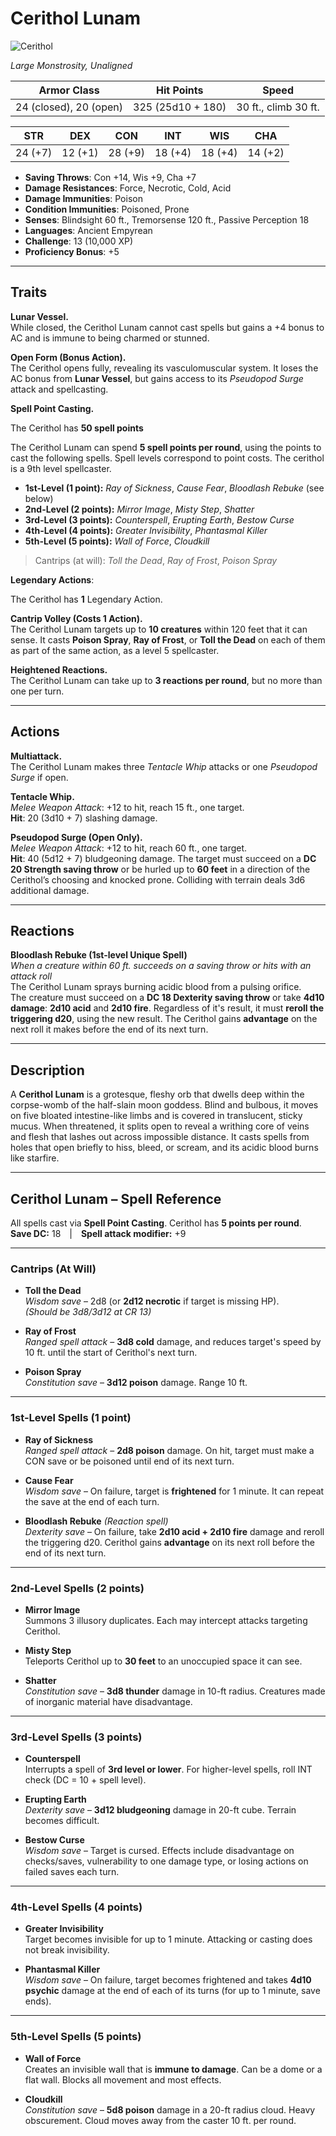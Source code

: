 # Cerithol Lunam

![Cerithol](/library/images/Cerithol.png)

_Large Monstrosity, Unaligned_

| **Armor Class**        | **Hit Points**    | **Speed**            |
| ---------------------- | ----------------- | -------------------- |
| 24 (closed), 20 (open) | 325 (25d10 + 180) | 30 ft., climb 30 ft. |

| STR     | DEX     | CON     | INT     | WIS     | CHA     |
| ------- | ------- | ------- | ------- | ------- | ------- |
| 24 (+7) | 12 (+1) | 28 (+9) | 18 (+4) | 18 (+4) | 14 (+2) |

- **Saving Throws**: Con +14, Wis +9, Cha +7
- **Damage Resistances**: Force, Necrotic, Cold, Acid
- **Damage Immunities**: Poison
- **Condition Immunities**: Poisoned, Prone
- **Senses**: Blindsight 60 ft., Tremorsense 120 ft., Passive Perception 18
- **Languages**: Ancient Empyrean
- **Challenge**: 13 (10,000 XP)
- **Proficiency Bonus**: +5

---

## Traits

**Lunar Vessel.**  
While closed, the Cerithol Lunam cannot cast spells but gains a +4 bonus to AC and is immune to being charmed or stunned.

**Open Form (Bonus Action).**  
The Cerithol opens fully, revealing its vasculomuscular system. It loses the AC bonus from **Lunar Vessel**, but gains access to its _Pseudopod Surge_ attack and spellcasting.

**Spell Point Casting.**

The Cerithol has **50 spell points**

The Cerithol Lunam can spend **5 spell points per round**, using the points to cast the following spells. Spell levels correspond to point costs. The cerithol is a 9th level spellcaster.

- **1st-Level (1 point):** _Ray of Sickness_, _Cause Fear_, _Bloodlash Rebuke_ (see below)
- **2nd-Level (2 points):** _Mirror Image_, _Misty Step_, _Shatter_
- **3rd-Level (3 points):** _Counterspell_, _Erupting Earth_, _Bestow Curse_
- **4th-Level (4 points):** _Greater Invisibility_, _Phantasmal Killer_
- **5th-Level (5 points):** _Wall of Force_, _Cloudkill_

> Cantrips (at will): _Toll the Dead_, _Ray of Frost_, _Poison Spray_

**Legendary Actions**:

The Cerithol has **1** Legendary Action.

**Cantrip Volley (Costs 1 Action).**  
The Cerithol Lunam targets up to **10 creatures** within 120 feet that it can sense. It casts **Poison Spray**, **Ray of Frost**, or **Toll the Dead** on each of them as part of the same action, as a level 5 spellcaster.

**Heightened Reactions.**  
The Cerithol Lunam can take up to **3 reactions per round**, but no more than one per turn.

---

## Actions

**Multiattack.**  
The Cerithol Lunam makes three _Tentacle Whip_ attacks or one _Pseudopod Surge_ if open.

**Tentacle Whip.**  
_Melee Weapon Attack_: +12 to hit, reach 15 ft., one target.  
**Hit**: 20 (3d10 + 7) slashing damage.

**Pseudopod Surge (Open Only).**  
_Melee Weapon Attack_: +12 to hit, reach 60 ft., one target.  
**Hit**: 40 (5d12 + 7) bludgeoning damage. The target must succeed on a **DC 20 Strength saving throw** or be hurled up to **60 feet** in a direction of the Cerithol’s choosing and knocked prone. Colliding with terrain deals 3d6 additional damage.

---

## Reactions

**Bloodlash Rebuke (1st-level Unique Spell)**  
_When a creature within 60 ft. succeeds on a saving throw or hits with an attack roll_  
The Cerithol Lunam sprays burning acidic blood from a pulsing orifice.  
The creature must succeed on a **DC 18 Dexterity saving throw** or take **4d10 damage**: **2d10 acid** and **2d10 fire**. Regardless of it's result, it must **reroll the triggering d20**, using the new result. The Cerithol gains **advantage** on the next roll it makes before the end of its next turn.

---

## Description

A **Cerithol Lunam** is a grotesque, fleshy orb that dwells deep within the corpse-womb of the half-slain moon goddess. Blind and bulbous, it moves on five bloated intestine-like limbs and is covered in translucent, sticky mucus. When threatened, it splits open to reveal a writhing core of veins and flesh that lashes out across impossible distance. It casts spells from holes that open briefly to hiss, bleed, or scream, and its acidic blood burns like starfire.

---

## Cerithol Lunam – Spell Reference

All spells cast via **Spell Point Casting**. Cerithol has **5 points per round**.  
**Save DC:** 18 | **Spell attack modifier:** +9

---

### Cantrips (At Will)

- **Toll the Dead**  
  _Wisdom save_ – 2d8 (or **2d12 necrotic** if target is missing HP).  
  _(Should be 3d8/3d12 at CR 13)_

- **Ray of Frost**  
  _Ranged spell attack_ – **3d8 cold** damage, and reduces target's speed by 10 ft. until the start of Cerithol's next turn.

- **Poison Spray**  
  _Constitution save_ – **3d12 poison** damage. Range 10 ft.

---

### 1st-Level Spells (1 point)

- **Ray of Sickness**  
  _Ranged spell attack_ – **2d8 poison** damage. On hit, target must make a CON save or be poisoned until end of its next turn.

- **Cause Fear**  
  _Wisdom save_ – On failure, target is **frightened** for 1 minute. It can repeat the save at the end of each turn.

- **Bloodlash Rebuke** _(Reaction spell)_  
  _Dexterity save_ – On failure, take **2d10 acid + 2d10 fire** damage and reroll the triggering d20. Cerithol gains **advantage** on its next roll before the end of its next turn.

---

### 2nd-Level Spells (2 points)

- **Mirror Image**  
  Summons 3 illusory duplicates. Each may intercept attacks targeting Cerithol.

- **Misty Step**  
  Teleports Cerithol up to **30 feet** to an unoccupied space it can see.

- **Shatter**  
  _Constitution save_ – **3d8 thunder** damage in 10-ft radius. Creatures made of inorganic material have disadvantage.

---

### 3rd-Level Spells (3 points)

- **Counterspell**  
  Interrupts a spell of **3rd level or lower**. For higher-level spells, roll INT check (DC = 10 + spell level).

- **Erupting Earth**  
  _Dexterity save_ – **3d12 bludgeoning** damage in 20-ft cube. Terrain becomes difficult.

- **Bestow Curse**  
  _Wisdom save_ – Target is cursed. Effects include disadvantage on checks/saves, vulnerability to one damage type, or losing actions on failed saves each turn.

---

### 4th-Level Spells (4 points)

- **Greater Invisibility**  
  Target becomes invisible for up to 1 minute. Attacking or casting does not break invisibility.

- **Phantasmal Killer**  
  _Wisdom save_ – On failure, target becomes frightened and takes **4d10 psychic** damage at the end of each of its turns (for up to 1 minute, save ends).

---

### 5th-Level Spells (5 points)

- **Wall of Force**  
  Creates an invisible wall that is **immune to damage**. Can be a dome or a flat wall. Blocks all movement and most effects.

- **Cloudkill**  
  _Constitution save_ – **5d8 poison** damage in a 20-ft radius cloud. Heavy obscurement. Cloud moves away from the caster 10 ft. per round.
